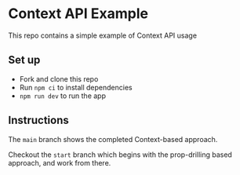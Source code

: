 # Context API Example

This repo contains a simple example of Context API usage

## Set up

- Fork and clone this repo
- Run `npm ci` to install dependencies
- `npm run dev` to run the app

## Instructions
The `main` branch shows the completed Context-based approach.

Checkout the `start` branch which begins with the prop-drilling based approach, and work from there.
